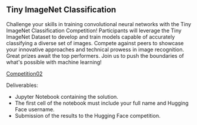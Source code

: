 ## Tiny ImageNet Classification

Challenge your skills in training convolutional neural networks with the Tiny ImageNet Classification Competition! Participants will leverage the Tiny ImageNet Dataset to develop and train models capable of accurately classifying a diverse set of images. Compete against peers to showcase your innovative approaches and technical prowess in image recognition. Great prizes await the top performers. Join us to push the boundaries of what's possible with machine learning!

[Competition02](https://huggingface.co/spaces/MLEAFIT/MLConvCV20252)

Deliverables:

- Jupyter Notebook containing the solution.
- The first cell of the notebook must include your full name and Hugging Face username.
- Submission of the results to the Hugging Face competition.
